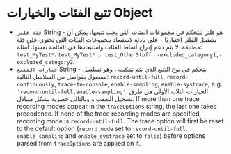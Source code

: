 # تتبع الفئات والخيارات Object

* `فئة فلتر` String - هو فلتر للتحكم في مجموعات الفئات التي يجب تتبعها. يمكن أن يشتمل الفلتر اختياريًا `-` على بادئة لاستبعاد مجموعات الفئات التي تحتوي على فئة مطابقة. لا يتم دعم إدراج أنماط الفئات واستبعادها في القائمة نفسها. أمثلة: `test_MyTest*`، `test_MyTest* ، test_OtherStuff` ، `-excluded_category1,-excluded_category2`.
* `خيارات التتبع` String - يتحكم في نوع التتبع الذي يتم تمكينه ، وهو تسلسل مفصول بفواصل من السلاسل التالية: `record-until-full`, `record-continuously`, `trace-to-console`, `enable-sampling`, `enable-systrace`, e.g. `'record-until-full,enable-sampling'`. الخيارات الثلاثة الأولى هي طرق تسجيل التعقب و وبالتالي حصرية بشكل متبادل. If more than one trace recording modes appear in the `traceOptions` string, the last one takes precedence. If none of the trace recording modes are specified, recording mode is `record-until-full`. The trace option will first be reset to the default option (`record_mode` set to `record-until-full`, `enable_sampling` and `enable_systrace` set to `false`) before options parsed from `traceOptions` are applied on it.